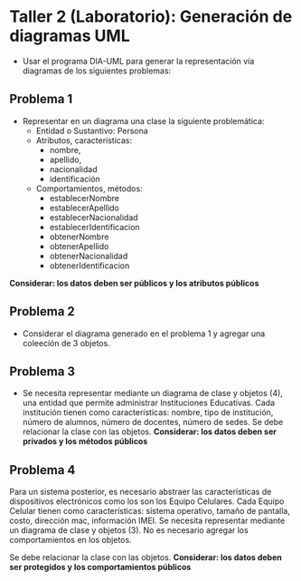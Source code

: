 # Taller 2 (Laboratorio): Generación de diagramas UML

* Usar el programa DIA-UML para generar la representación vía diagramas de los siguientes problemas:

## Problema 1

* Representar en un diagrama una clase la siguiente problemática:
	* Entidad o Sustantivo: Persona
	* Atributos, características: 
	 	* nombre, 
	 	* apellido, 
	 	* nacionalidad
	 	* identificación
	* Comportamientos, métodos: 
		* establecerNombre
		* establecerApellido
		* establecerNacionalidad
		* establecerIdentificacion
		* obtenerNombre
		* obtenerApellido
		* obtenerNacionalidad
		* obtenerIdentificacion

**Considerar: los datos deben ser públicos y los atributos públicos**

## Problema 2

* Considerar el diagrama generado en el problema 1 y agregar una coleeción de 3 objetos.

## Problema 3

* Se necesita representar mediante un diagrama de clase y objetos (4), una entidad que permite administrar Instituciones Educativas. Cada institución tienen como características: nombre, tipo de institución, número de alumnos, número de docentes, número de sedes.
Se debe relacionar la clase con las objetos.
**Considerar: los datos deben ser privados y los métodos públicos**

## Problema 4

Para un sistema posterior, es necesario abstraer las características de dispositivos electrónicos como los son los Equipo Celulares. Cada Equipo Celular tienen como características: sistema operativo, tamaño de pantalla, costo, dirección mac, información IMEI. Se necesita representar mediante un diagrama de clase y objetos (3). No es necesario agregar los comportamientos en los objetos.

Se debe relacionar la clase con las objetos.
**Considerar: los datos deben ser protegidos y los comportamientos públicos**
 
